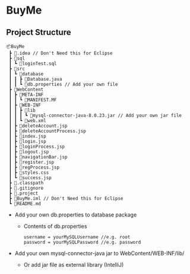 # BuyMe

## Project Structure

```
📦BuyMe
 ┣ 📂.idea // Don't Need this for Eclipse
 ┣ 📂sql
 ┃ ┗ 📜loginTest.sql
 ┣ 📂src
 ┃ ┗ 📂database
 ┃ ┃ ┣ 📜Database.java
 ┃ ┃ ┗ 📜db.properties // Add your own file
 ┣ 📂WebContent
 ┃ ┣ 📂META-INF
 ┃ ┃ ┗ 📜MANIFEST.MF
 ┃ ┣ 📂WEB-INF
 ┃ ┃ ┣ 📂lib
 ┃ ┃ ┃ ┗ 📜mysql-connector-java-8.0.23.jar // Add your own jar file
 ┃ ┃ ┗ 📜web.xml
 ┃ ┣ 📜deleteAccount.jsp
 ┃ ┣ 📜deleteAccountProcess.jsp
 ┃ ┣ 📜index.jsp
 ┃ ┣ 📜login.jsp
 ┃ ┣ 📜loginProcess.jsp
 ┃ ┣ 📜logout.jsp
 ┃ ┣ 📜navigationBar.jsp
 ┃ ┣ 📜register.jsp
 ┃ ┣ 📜regProcess.jsp
 ┃ ┣ 📜styles.css
 ┃ ┗ 📜success.jsp
 ┣ 📜.classpath
 ┣ 📜.gitignore
 ┣ 📜.project
 ┣ 📜BuyMe.iml // Don't Need this for Eclipse
 ┗ 📜README.md
```


* Add your own db.properties to database package

  * Contents of db.properties

    ```
    username = yourMySQLUsername //e.g. root
    password = yourMySQLPassword //e.g. password
    ```
  
* Add your own mysql-connector-java jar to WebContent/WEB-INF/lib/


  * Or add jar file as external library (IntelliJ)